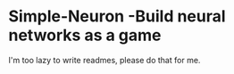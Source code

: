 # Simple-Neuron -Build neural networks as a game

I'm too lazy to write readmes, please do that for me.
